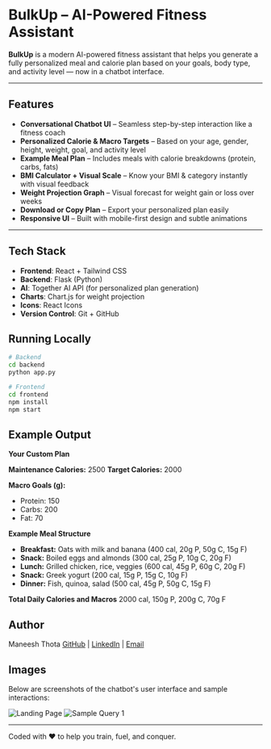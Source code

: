 # BulkUp – AI-Powered Fitness Assistant

**BulkUp** is a modern AI-powered fitness assistant that helps you generate a fully personalized meal and calorie plan based on your goals, body type, and activity level — now in a chatbot interface.

---

## Features

- **Conversational Chatbot UI** – Seamless step-by-step interaction like a fitness coach
- **Personalized Calorie & Macro Targets** – Based on your age, gender, height, weight, goal, and activity level
- **Example Meal Plan** – Includes meals with calorie breakdowns (protein, carbs, fats)
- **BMI Calculator + Visual Scale** – Know your BMI & category instantly with visual feedback
- **Weight Projection Graph** – Visual forecast for weight gain or loss over weeks
- **Download or Copy Plan** – Export your personalized plan easily
- **Responsive UI** – Built with mobile-first design and subtle animations

---

## Tech Stack

- **Frontend**: React + Tailwind CSS
- **Backend**: Flask (Python)
- **AI**: Together AI API (for personalized plan generation)
- **Charts**: Chart.js for weight projection
- **Icons**: React Icons
- **Version Control**: Git + GitHub

## Running Locally

```bash
# Backend
cd backend
python app.py

# Frontend
cd frontend
npm install
npm start
```

## Example Output

**Your Custom Plan**

**Maintenance Calories:** 2500
**Target Calories:** 2000

**Macro Goals (g):**

* Protein: 150
* Carbs: 200
* Fat: 70

**Example Meal Structure**

* **Breakfast:** Oats with milk and banana (400 cal, 20g P, 50g C, 15g F)
* **Snack:** Boiled eggs and almonds (300 cal, 25g P, 10g C, 20g F)
* **Lunch:** Grilled chicken, rice, veggies (600 cal, 45g P, 60g C, 20g F)
* **Snack:** Greek yogurt (200 cal, 15g P, 15g C, 10g F)
* **Dinner:** Fish, quinoa, salad (500 cal, 45g P, 50g C, 15g F)

**Total Daily Calories and Macros**
2000 cal, 150g P, 200g C, 70g F

## Author

Maneesh Thota
[GitHub](https://github.com/maneesxh) | [LinkedIn](https://linkedin.com/in/maneeshthota) | [Email](mailto:your.thotamaneesh@gmail.com)


## Images

Below are screenshots of the chatbot's user interface and sample interactions:

![Landing Page](images/Landing%20Page.png)
![Sample Query 1](images/SampleAnswer.png)

---

Coded with ❤️ to help you train, fuel, and conquer.
